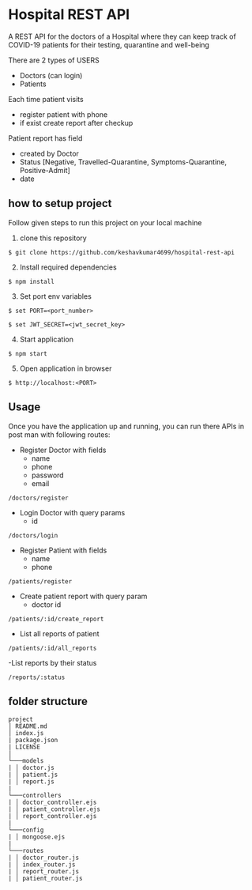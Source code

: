# Hospital REST API

A REST API for the doctors of a Hospital where they can keep track of COVID-19 patients for their testing, quarantine and well-being

There are 2 types of USERS

- Doctors (can login)
- Patients

Each time patient visits

- register patient with phone
- if exist create report after checkup

Patient report has field

- created by Doctor
- Status [Negative, Travelled-Quarantine, Symptoms-Quarantine, Positive-Admit]
- date

## how to setup project

Follow given steps to run this project on your local machine

1. clone this repository

```$ git clone https://github.com/keshavkumar4699/hospital-rest-api```

2. Install required dependencies

```$ npm install```

3. Set port env variables

```$ set PORT=<port_number>```

```$ set JWT_SECRET=<jwt_secret_key>```

4. Start application

```$ npm start```

5. Open application in browser

```$ http://localhost:<PORT>```

## Usage

Once you have the application up and running, you can run there APIs in post man with following routes:

- Register Doctor with fields
  - name
  - phone
  - password
  - email

```/doctors/register```

- Login Doctor with query params
  - id
  
```/doctors/login```

- Register Patient with fields
  - name
  - phone
  
```/patients/register```

- Create patient report with query param
  - doctor id
  
`/patients/:id/create_report`

- List all reports of patient
  
```/patients/:id/all_reports```

-List reports by their status
  
```/reports/:status```

## folder structure

```
project
│ README.md
│ index.js
| package.json
| LICENSE
│
└───models
| │ doctor.js
| │ patient.js
| │ report.js
|
└───controllers
| │ doctor_controller.ejs
| │ patient_controller.ejs
| │ report_controller.ejs
|
└───config
| │ mongoose.ejs
|
└───routes
| │ doctor_router.js
| │ index_router.js
| │ report_router.js
| │ patient_router.js
```